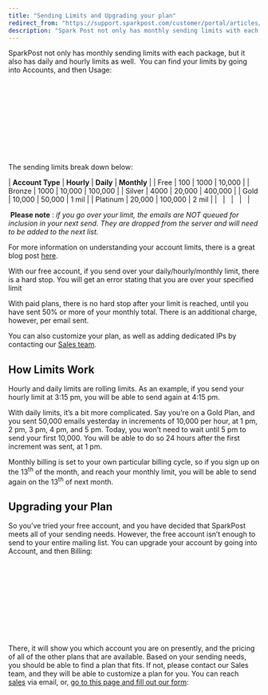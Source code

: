 ```yaml
---
title: "Sending Limits and Upgrading your plan"
redirect_from: "https://support.sparkpost.com/customer/portal/articles/2035346-sending-limits-and-upgrading-your-plan"
description: "Spark Post not only has monthly sending limits with each package but it also has daily and hourly limits as well You can find your limits by going into Accounts and then Usage The sending limits break down below Account Type Hourly Daily Monthly Free 100 1000 10 000 Bronze..."
---
```


SparkPost not only has monthly sending limits with each package, but it also has daily and hourly limits as well. 
You can find your limits by going into Accounts, and then Usage:

![](webkit-fake-url://70694f51-c166-425b-9d7c-cf5e85cdd74b/application.pdf)

The sending limits break down below:

| **Account Type**      | **Hourly** | **Daily** | **Monthly** |
| Free | 100 | 1000 | 10,000 |
| Bronze | 1000 | 10,000 | 100,000 |
| Silver | 4000 | 20,000 | 400,000 |
| Gold | 10,000 | 50,000 | 1 mil |
| Platinum | 20,000 | 100,000 | 2 mil |
|   |   |   |   |

 **Please note**     : *if you go over your limit, the emails are NOT queued for inclusion in your next send. They are dropped from the server and will need to be added to the next list.*                                                                                                                                                                

For more information on understanding your account limits, there is a great blog post [here](https://blog.sparkpost.com/understanding-your-account-limits-on-sparkpost/?_ga=1.219843738.2061439738.1428348386).

With our free account, if you send over your daily/hourly/monthly limit, there is a hard stop. You will get an error stating that you are over your specified limit

With paid plans, there is no hard stop after your limit is reached, until you have sent 50% or more of your monthly total. There is an additional charge, however, per email sent.

You can also customize your plan, as well as adding dedicated IPs by contacting our [Sales team](mailto:sparkpostisr@messagesystems.com).

## How Limits Work

Hourly and daily limits are rolling limits. As an example, if you send your hourly limit at 3:15 pm, you will be able to send again at 4:15 pm.

With daily limits, it’s a bit more complicated. Say you’re on a Gold Plan, and you sent 50,000 emails yesterday in increments of 10,000 per hour, at 1 pm, 2 pm, 3 pm, 4 pm, and 5 pm. Today, you won’t need to wait until 5 pm to send your first 10,000\. You will be able to do so 24 hours after the first increment was sent, at 1 pm.

Monthly billing is set to your own particular billing cycle, so if you sign up on the 13<sup>th</sup> of the month, and reach your monthly limit, you will be able to send again on the 13<sup>th</sup> of next month.

## Upgrading your Plan

So you’ve tried your free account, and you have decided that SparkPost meets all of your sending needs. However, the free account isn’t enough to send to your entire mailing list. You can upgrade your account by going into Account, and then Billing:

![](webkit-fake-url://69f2ea2e-835d-4bec-8991-427450dcf23a/application.pdf)

There, it will show you which account you are on presently, and the pricing of all of the other plans that are available. Based on your sending needs, you should be able to find a plan that fits. If not, please contact our Sales team, and they will be able to customize a plan for you. You can reach [sales](mailto:sparkpostisr@messagesystems.com) via email, or, [go to this page and fill out our form](http://pages.messagesystems.com/lp_contact_us_.html):